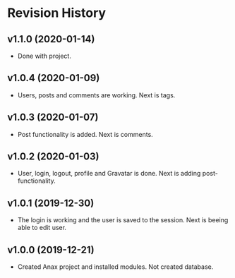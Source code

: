 # Revision History

## v1.1.0 (2020-01-14)

-   Done with project.

## v1.0.4 (2020-01-09)

-   Users, posts and comments are working. Next is tags.

## v1.0.3 (2020-01-07)

-   Post functionality is added. Next is comments.

## v1.0.2 (2020-01-03)

-   User, login, logout, profile and Gravatar is done. Next is adding post-functionality.

## v1.0.1 (2019-12-30)

-   The login is working and the user is saved to the session. Next is beeing able to edit user.

## v1.0.0 (2019-12-21)

-   Created Anax project and installed modules. Not created database.

